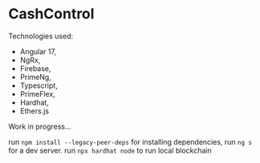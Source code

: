 # CashControl

Technologies used:
- Angular 17,
- NgRx,
- Firebase,
- PrimeNg,
- Typescript,
- PrimeFlex,
- Hardhat,
- Ethers.js

Work in progress...

run `npm install --legacy-peer-deps` for installing dependencies,
run `ng s` for a dev server.
run `npx hardhat node` to run local blockchain
